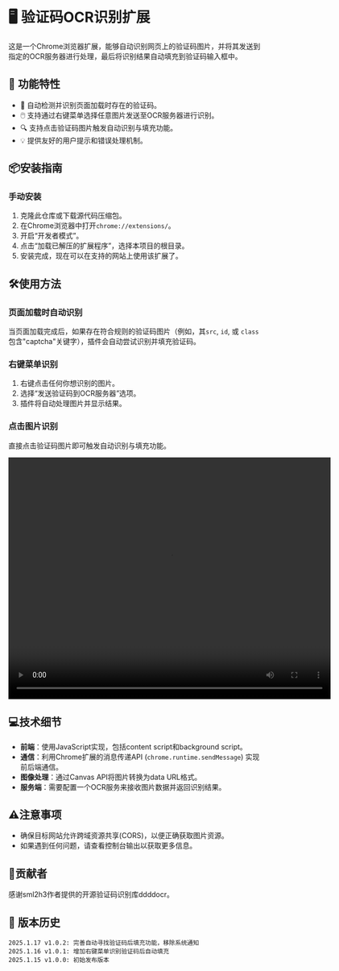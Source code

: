 # 🖥️ 验证码OCR识别扩展

这是一个Chrome浏览器扩展，能够自动识别网页上的验证码图片，并将其发送到指定的OCR服务器进行处理，最后将识别结果自动填充到验证码输入框中。

## 🚀 功能特性

- 🌟 自动检测并识别页面加载时存在的验证码。
- 🖱️ 支持通过右键菜单选择任意图片发送至OCR服务器进行识别。
- 🔍 支持点击验证码图片触发自动识别与填充功能。
- 💡 提供友好的用户提示和错误处理机制。

## 📦安装指南

### 手动安装

1. 克隆此仓库或下载源代码压缩包。
2. 在Chrome浏览器中打开`chrome://extensions/`。
3. 开启“开发者模式”。
4. 点击“加载已解压的扩展程序”，选择本项目的根目录。
5. 安装完成，现在可以在支持的网站上使用该扩展了。

## 🛠使用方法

### 页面加载时自动识别

当页面加载完成后，如果存在符合规则的验证码图片（例如，其`src`, `id`, 或 `class`包含"captcha"关键字），插件会自动尝试识别并填充验证码。

### 右键菜单识别

1. 右键点击任何你想识别的图片。
2. 选择“发送验证码到OCR服务器”选项。
3. 插件将自动处理图片并显示结果。

### 点击图片识别

直接点击验证码图片即可触发自动识别与填充功能。

<video width="640" height="480" controls>
  <source src="img/1.mp4" type="video/mp4">
  Your browser does not support the video tag.
</video>

## 💻技术细节

- **前端**：使用JavaScript实现，包括content script和background script。
- **通信**：利用Chrome扩展的消息传递API (`chrome.runtime.sendMessage`) 实现前后端通信。
- **图像处理**：通过Canvas API将图片转换为data URL格式。
- **服务端**：需要配置一个OCR服务来接收图片数据并返回识别结果。

## ⚠注意事项

- 确保目标网站允许跨域资源共享(CORS)，以便正确获取图片资源。
- 如果遇到任何问题，请查看控制台输出以获取更多信息。

## 👥贡献者

感谢sml2h3作者提供的开源验证码识别库ddddocr。

## 📖 ️版本历史

```
2025.1.17 v1.0.2: 完善自动寻找验证码后填充功能，移除系统通知
2025.1.16 v1.0.1: 增加右键菜单识别验证码后自动填充
2025.1.15 v1.0.0: 初始发布版本
```
